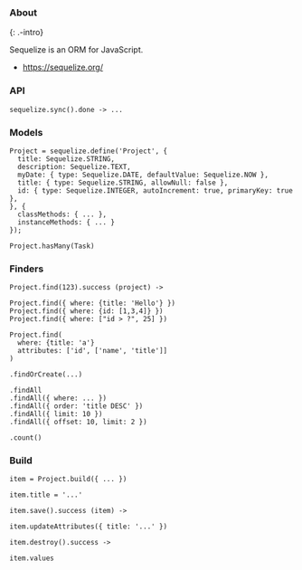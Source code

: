 ### About

{: .-intro}

Sequelize is an ORM for JavaScript.

- <https://sequelize.org/>

### API

    sequelize.sync().done -> ...

### Models

    Project = sequelize.define('Project', {
      title: Sequelize.STRING,
      description: Sequelize.TEXT,
      myDate: { type: Sequelize.DATE, defaultValue: Sequelize.NOW },
      title: { type: Sequelize.STRING, allowNull: false },
      id: { type: Sequelize.INTEGER, autoIncrement: true, primaryKey: true },
    }, {
      classMethods: { ... },
      instanceMethods: { ... }
    });

    Project.hasMany(Task)

### Finders

    Project.find(123).success (project) ->

    Project.find({ where: {title: 'Hello'} })
    Project.find({ where: {id: [1,3,4]} })
    Project.find({ where: ["id > ?", 25] })

    Project.find(
      where: {title: 'a'}
      attributes: ['id', ['name', 'title']]
    )

    .findOrCreate(...)

    .findAll
    .findAll({ where: ... })
    .findAll({ order: 'title DESC' })
    .findAll({ limit: 10 })
    .findAll({ offset: 10, limit: 2 })

    .count()

### Build

    item = Project.build({ ... })

    item.title = '...'

    item.save().success (item) ->

    item.updateAttributes({ title: '...' })

    item.destroy().success ->

    item.values

